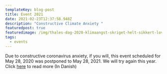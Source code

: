```yaml
---
templateKey: blog-post
title: Event 2021
date: 2021-02-23T12:37:58.948Z
description: "Constructive Climate Anxiety "
featuredpost: true
featuredimage: /img/thales-dag-2020-klimaangst-skriget-helt-sikkert-lovligt-at-benytte-kommercielt-edvard-munch-1332621.jpg
tags:
  - events
---
```

Due to constructive coronavirus anxiety, if you will, this event scheduled for May 28, 2020 was postponed to May 28, 2021. We will try again this year. Click [here](https://www.rundetaarn.dk/event/thales-dag-paneldebat-om-konstruktiv-klimaangst/) to read more (In Danish)